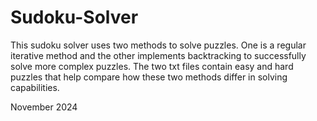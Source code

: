 # Sudoku-Solver
This sudoku solver uses two methods to solve puzzles. One is a regular iterative method and the other implements backtracking to successfully solve more complex puzzles. The two txt files contain easy and hard puzzles that help compare how these two methods differ in solving capabilities. 

November 2024
